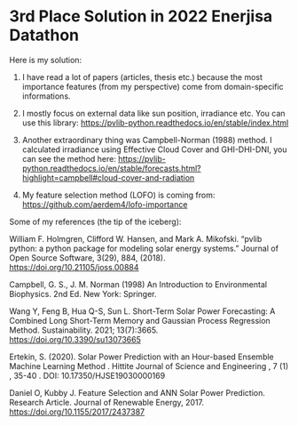 # 3rd Place Solution in 2022 Enerjisa Datathon

Here is my solution:

1. I have read a lot of papers (articles, thesis etc.) because the most importance features (from my perspective) come from domain-specific informations.

2. I mostly focus on external data like sun position, irradiance etc. You can use this library: https://pvlib-python.readthedocs.io/en/stable/index.html

3. Another extraordinary thing was Campbell-Norman (1988) method. I calculated irradiance using Effective Cloud Cover and GHI-DHI-DNI, you can see the method here: https://pvlib-python.readthedocs.io/en/stable/forecasts.html?highlight=campbell#cloud-cover-and-radiation

4. My feature selection method (LOFO) is coming from: https://github.com/aerdem4/lofo-importance

Some of my references (the tip of the iceberg): 

William F. Holmgren, Clifford W. Hansen, and Mark A. Mikofski. “pvlib python: a python package for modeling solar energy systems.” Journal of Open Source Software, 3(29), 884, (2018). https://doi.org/10.21105/joss.00884

Campbell, G. S., J. M. Norman (1998) An Introduction to Environmental Biophysics. 2nd Ed. New York: Springer.

Wang Y, Feng B, Hua Q-S, Sun L. Short-Term Solar Power Forecasting: A Combined Long Short-Term Memory and Gaussian Process Regression Method. Sustainability. 2021; 13(7):3665. https://doi.org/10.3390/su13073665

Ertekin, S. (2020). Solar Power Prediction with an Hour-based Ensemble Machine Learning Method . Hittite Journal of Science and Engineering , 7 (1) , 35-40 . DOI: 10.17350/HJSE19030000169

Daniel O, Kubby J. Feature Selection and ANN Solar Power Prediction. Research Article. Journal of Renewable Energy, 2017. https://doi.org/10.1155/2017/2437387
